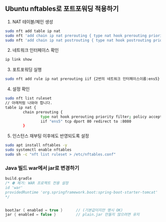 ## Ubuntu nftables로 포트포워딩 적용하기
1. NAT 테이블/체인 생성
```sh
sudo nft add table ip nat
sudo nft 'add chain ip nat prerouting { type nat hook prerouting priority 0; }'
sudo nft 'add chain ip nat postrouting { type nat hook postrouting priority 100; }'
```
2. 네트워크 인터페이스 확인
```sh
ip link show
```

3. 포트포워딩 실행
```sh
sudo nft add rule ip nat prerouting iif {2번의 네트워크 인터페이스이름:ens5} tcp dport 80 redirect to 8080
```

4. 설정 확인
```sh
sudo nft list ruleset
// 아래처럼 나와야 합니다.
table ip nat {
        chain prerouting {
                type nat hook prerouting priority filter; policy accept;
                iif "ens5" tcp dport 80 redirect to :8080
        }
```
5. 인스턴스 재부팅 이후에도 반영되도록 설정
```sh
sudo apt install nftables -y
sudo systemctl enable nftables
sudo sh -c "nft list ruleset > /etc/nftables.conf"
```

### Java 빌드 war에서 jar로 변경하기

```groovy
build.gradle
/* ⛔️ 제거: WAR 프로젝트 전용 설정
id 'war'
providedRuntime 'org.springframework.boot:spring-boot-starter-tomcat'
*/


bootJar { enabled = true }      // (기본값이지만 명시 OK)
jar { enabled = false }         // plain.jar 만들지 않으려면 유지
```